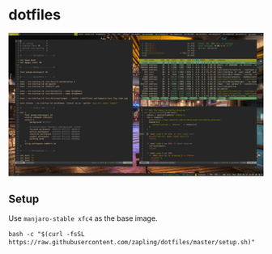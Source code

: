 # dotfiles

![Image of Desktop](i3wm.png)

## Setup

Use `manjaro-stable xfc4` as the base image.

```
bash -c "$(curl -fsSL https://raw.githubusercontent.com/zapling/dotfiles/master/setup.sh)"
```
